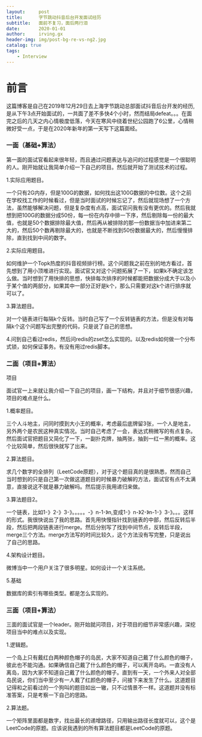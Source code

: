 ```yaml
---
layout:     post
title:      字节跳动抖音后台开发面试经历
subtitle:   面前不复习，面后两行泪
date:       2020-01-01
author:     irving.gx
header-img: img/post-bg-re-vs-ng2.jpg
catalog: true
tags:
    - Interview
---
```



# 前言
这篇博客是自己在2019年12月29日去上海字节跳动总部面试抖音后台开发的经历,是从下午3点开始面试的，一共面了差不多快4个小时，然而结局defeat。。。在面完之后的几天之内心情极度低落，今天在寒风中绕着世纪公园跑了6公里，心情稍微好受一点，于是在2020年新年的第一天写下这篇面经。



### 一面（基础+算法）

第一面的面试官看起来很年轻，而且通过问题表达与追问的过程感觉是一个很聪明的人。刚开始就让我简单介绍一下自己的项目。然后就开始了测试技术的过程。
    
1.实际应用题目。

一个只有2G内存，但是100G的数据，如何找出这100G数据的中位数。这个之前在学校找工作的时候看过，但是当时面试的时候忘记了，然后就现场想了一个方法，虽然能够解决问题，但是复杂度有点高，面试官问我有没有更优的。然后我就想到把100G的数据分成50份，每一份在内存中排一下序，然后剔除每一份的最大值，也就是50个数据排除最大值，然后再从被排除的那一份数据当中加进来第二大的，然后50个数再剔除最大的，也就是不断找到50份数据最大的，然后慢慢排除，直到找到中间的数字。

2.实际应用题目。

如何维护一个Topk热度的抖音视频排行榜。这个问题我之前在别的地方看过，首先想到了用小顶堆进行实现。面试官又对这个问题拓展了一下，如果k不确定该怎么做。当时想到了用快排的思想，快排每次排序的时候都能把数据分成大于以及小于某个值的两部分，如果其中一部分正好是k个，那么只需要对这k个进行排序就可以了。
    
3.算法题目。

对一个链表进行每隔k个反转。当时自己写了一个反转链表的方法，但是没有对每隔k个这个问题写出完整的代码，只是说了自己的思想。

4.问到自己看过redis，然后问redis的zset怎么实现的。以及redis如何做一个分布式锁，如何保证事务。有没有用过redis脚本。

### 二面（项目+算法）

项目

面试官一上来就让我介绍一下自己的项目，画一下结构，并且对于细节很感兴趣，项目的难点是什么。



1.概率题目。

三个人斗地主，问同时摸到大小王的概率，考虑最后底牌留3张，一个人是地主，另外两个是农民这种真实情况。当时自己考虑了一会，表达式稍微写的有点复杂。然后面试官把题目又简化了一下，一副扑克牌，抽两张，抽到一红一黑的概率。这个比较简单，然后很快就写了出来。

2.算法题目。

求几个数字的全排列（LeetCode原题），对于这个题目真的是很熟悉，然而自己当时想到的只是自己第一次做这道题目的时候暴力破解的方法，面试官有点不太满意，直接说这不就是暴力破解吗。然后提示我用递归来做。

3.算法题目2。

一个链表，比如1-》2-》3-》。。。。。-》n-1-》n,变成1-》n-》2-》n-1-》3-》。。。这样的形式。我很快说出了我的思路。首先用快慢指针找到链表的中部，然后反转后半段，然后把两段链表进行merge。然后分别写了找到中间节点，反转后半段，merge三个方法。merge方法写的时间比较久，这个方法没有写完整，只是说出了自己的思路。

4.架构设计题目。

微博当中一个用户关注了很多明星。如何设计一个关注系统。

5.基础

数据库的索引有哪些类型。都是怎么实现的。
    
    
    
### 三面（项目+算法）


三面的面试官是一个leader。刚开始就问项目，对于项目的细节非常感兴趣，深挖项目当中的难点以及实现。

1.逻辑题。

一个岛上只有戴红白两种颜色帽子的岛民，大家不知道自己戴了什么颜色的帽子，彼此也不能沟通。如果确信自己戴了什么颜色的帽子，可以离开岛屿。一直没有人离岛，因为大家不知道自己戴了什么颜色的帽子。直到有一天，一个外来人对全部岛民说，你们当中至少有一人戴了红颜色的帽子，问接下来发生了什么。这道题目记得和之前看过的一个狗叫的题目如出一辙，只不过情景不一样。这道题并没有标准答案，只是考察一下自己的思路。


2.算法题。

一个矩阵里面都是数字，找出最长的递增路径，只用输出路径长度就可以，这个是LeetCode的原题。应该说我遇到的所有算法题目都是LeetCode的原题。
    
    
    
    
    
    
    
    
    
    
    
    
    
    
    
    
    
    



